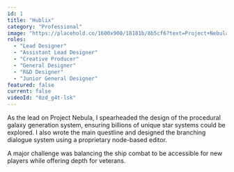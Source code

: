 ```yaml
---
id: 1
title: "Hublix"
category: "Professional"
image: "https://placehold.co/1600x900/18181b/8b5cf6?text=Project+Nebula"
roles: 
  - "Lead Designer"
  - "Assistant Lead Designer"
  - "Creative Producer"
  - "General Designer"
  - "R&D Designer"
  - "Junior General Designer"
featured: false
current: false
videoId: "0zd_g4t-lsk"
---
```


As the lead on Project Nebula, I spearheaded the design of the procedural galaxy generation system, ensuring billions of unique star systems could be explored. I also wrote the main questline and designed the branching dialogue system using a proprietary node-based editor.

A major challenge was balancing the ship combat to be accessible for new players while offering depth for veterans.
